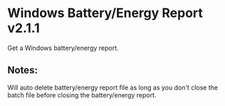 # Windows Battery/Energy Report v2.1.1
Get a Windows battery/energy report.

## Notes:
Will auto delete battery/energy report file as long as you don't close the batch file before closing the battery/energy report.  
